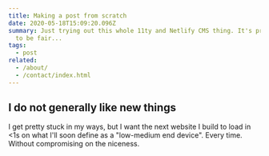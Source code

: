 ```yaml
---
title: Making a post from scratch
date: 2020-05-18T15:09:20.096Z
summary: Just trying out this whole 11ty and Netlify CMS thing. It's pretty cool
  to be fair...
tags:
  - post
related:
  - /about/
  - /contact/index.html
---
```

## I do not generally like new things

I get pretty stuck in my ways, but I want the next website I build to load in <1s on what I'll soon define as a "low-medium end device". Every time. Without compromising on the niceness.